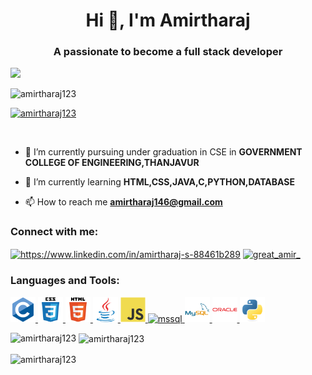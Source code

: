 <h1 align="center">Hi 👋, I'm Amirtharaj</h1>
<h3 align="center">A passionate to become a full stack developer</h3>
<img src="https://www.google.com/imgres?imgurl=https%3A%2F%2Fstatic.vecteezy.com%2Fsystem%2Fresources%2Fthumbnails%2F003%2F297%2F661%2Fsmall%2Fsoftware-development-concept-with-icon-set-with-big-word-free-vector.jpg&tbnid=z-ycg3tS4EvJdM&vet=12ahUKEwiGxcLC04aBAxUG5TgGHd8sA8sQMygcegUIARCWAQ..i&imgrefurl=https%3A%2F%2Fwww.vecteezy.com%2Ffree-vector%2Fsoftware-development-icon&docid=cZP1Eag2_OjRXM&w=334&h=200&q=programming%20developer%20icon%20&hl=en-GB&ved=2ahUKEwiGxcLC04aBAxUG5TgGHd8sA8sQMygcegUIARCWAQ" >

<p align="left"> <img src="https://komarev.com/ghpvc/?username=amirtharaj123&label=Profile%20views&color=0e75b6&style=flat" alt="amirtharaj123" /> </p>

<p align="left"> <a href="https://github.com/ryo-ma/github-profile-trophy"><img src="https://github-profile-trophy.vercel.app/?username=amirtharaj123" alt="amirtharaj123" /></a> </p>

<p align="left"> <a href="https://twitter.com/" target="blank"><img src="https://img.shields.io/twitter/follow/?logo=twitter&style=for-the-badge" alt="" /></a> </p>

- 🔭 I’m currently pursuing under graduation in CSE in **GOVERNMENT COLLEGE OF ENGINEERING,THANJAVUR**

- 🌱 I’m currently learning **HTML,CSS,JAVA,C,PYTHON,DATABASE**

- 📫 How to reach me **amirtharaj146@gmail.com**

<h3 align="left">Connect with me:</h3>
<p align="left">
<a href="https://linkedin.com/in/https://www.linkedin.com/in/amirtharaj-s-88461b289" target="blank"><img align="center" src="https://raw.githubusercontent.com/rahuldkjain/github-profile-readme-generator/master/src/images/icons/Social/linked-in-alt.svg" alt="https://www.linkedin.com/in/amirtharaj-s-88461b289" height="30" width="40" /></a>
<a href="https://instagram.com/great_amir_" target="blank"><img align="center" src="https://raw.githubusercontent.com/rahuldkjain/github-profile-readme-generator/master/src/images/icons/Social/instagram.svg" alt="great_amir_" height="30" width="40" /></a>
</p>

<h3 align="left">Languages and Tools:</h3>
<p align="left"> <a href="https://www.cprogramming.com/" target="_blank" rel="noreferrer"> <img src="https://raw.githubusercontent.com/devicons/devicon/master/icons/c/c-original.svg" alt="c" width="40" height="40"/> </a> <a href="https://www.w3schools.com/css/" target="_blank" rel="noreferrer"> <img src="https://raw.githubusercontent.com/devicons/devicon/master/icons/css3/css3-original-wordmark.svg" alt="css3" width="40" height="40"/> </a> <a href="https://www.w3.org/html/" target="_blank" rel="noreferrer"> <img src="https://raw.githubusercontent.com/devicons/devicon/master/icons/html5/html5-original-wordmark.svg" alt="html5" width="40" height="40"/> </a> <a href="https://www.java.com" target="_blank" rel="noreferrer"> <img src="https://raw.githubusercontent.com/devicons/devicon/master/icons/java/java-original.svg" alt="java" width="40" height="40"/> </a> <a href="https://developer.mozilla.org/en-US/docs/Web/JavaScript" target="_blank" rel="noreferrer"> <img src="https://raw.githubusercontent.com/devicons/devicon/master/icons/javascript/javascript-original.svg" alt="javascript" width="40" height="40"/> </a> <a href="https://www.microsoft.com/en-us/sql-server" target="_blank" rel="noreferrer"> <img src="https://www.svgrepo.com/show/303229/microsoft-sql-server-logo.svg" alt="mssql" width="40" height="40"/> </a> <a href="https://www.mysql.com/" target="_blank" rel="noreferrer"> <img src="https://raw.githubusercontent.com/devicons/devicon/master/icons/mysql/mysql-original-wordmark.svg" alt="mysql" width="40" height="40"/> </a> <a href="https://www.oracle.com/" target="_blank" rel="noreferrer"> <img src="https://raw.githubusercontent.com/devicons/devicon/master/icons/oracle/oracle-original.svg" alt="oracle" width="40" height="40"/> </a> <a href="https://www.python.org" target="_blank" rel="noreferrer"> <img src="https://raw.githubusercontent.com/devicons/devicon/master/icons/python/python-original.svg" alt="python" width="40" height="40"/> </a> </p>

<p><img align="left" src="https://github-readme-stats.vercel.app/api/top-langs?username=amirtharaj123&show_icons=true&locale=en&layout=compact" alt="amirtharaj123" /></p>

<p>&nbsp;<img align="center" src="https://github-readme-stats.vercel.app/api?username=amirtharaj123&show_icons=true&locale=en" alt="amirtharaj123" /></p>

<p><img align="center" src="https://github-readme-streak-stats.herokuapp.com/?user=amirtharaj123&" alt="amirtharaj123" /></p>
